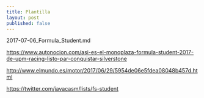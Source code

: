 ```yaml
---
title: Plantilla
layout: post
published: false
---
```

2017-07-06_Formula_Student.md

https://www.autonocion.com/asi-es-el-monoplaza-formula-student-2017-de-upm-racing-listo-par-conquistar-silverstone

http://www.elmundo.es/motor/2017/06/29/5954de06e5fdea08048b457d.html

https://twitter.com/javacasm/lists/fs-student
